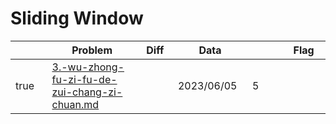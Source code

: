 # Sliding Window



<table><thead><tr><th width="73" data-type="checkbox"> </th><th width="259">Problem</th><th width="74" data-type="select">Diff</th><th width="124">Data</th><th width="110" data-type="rating" data-max="5"></th><th width="104">Flag</th></tr></thead><tbody><tr><td>true</td><td><a data-mention href="3.-wu-zhong-fu-zi-fu-de-zui-chang-zi-chuan.md">3.-wu-zhong-fu-zi-fu-de-zui-chang-zi-chuan.md</a></td><td></td><td>2023/06/05</td><td>5</td><td></td></tr></tbody></table>
